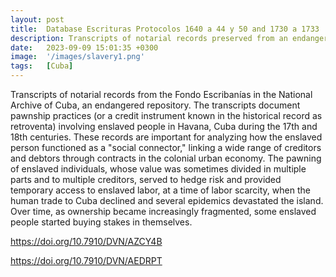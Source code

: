 ```yaml
---
layout: post
title:  Database Escrituras Protocolos 1640 a 44 y 50 and 1730 a 1733
description: Transcripts of notarial records preserved from an endangered colonial archive that documents the selling and pawnship practices involving enslaved people in Havana, Cuba during the 17th and 18th centuries. 
date:   2023-09-09 15:01:35 +0300
image:  '/images/slavery1.png'
tags:   [Cuba]
---
```


Transcripts of notarial records from the Fondo Escribanías in the National Archive of Cuba, an endangered repository. The transcripts document pawnship practices (or a credit instrument known in the historical record as retroventa) involving enslaved people in Havana, Cuba during the 17th and 18th centuries. These records are important for analyzing how the enslaved person functioned as a "social connector," linking a wide range of creditors and debtors through contracts in the colonial urban economy. The pawning of enslaved individuals, whose value was sometimes divided in multiple parts and to multiple creditors, served to hedge risk and provided temporary access to enslaved labor, at a time of labor scarcity, when the human trade to Cuba declined and several epidemics devastated the island. Over time, as ownership became increasingly fragmented, some enslaved people started buying stakes in themselves. 


https://doi.org/10.7910/DVN/AZCY4B  

https://doi.org/10.7910/DVN/AEDRPT

